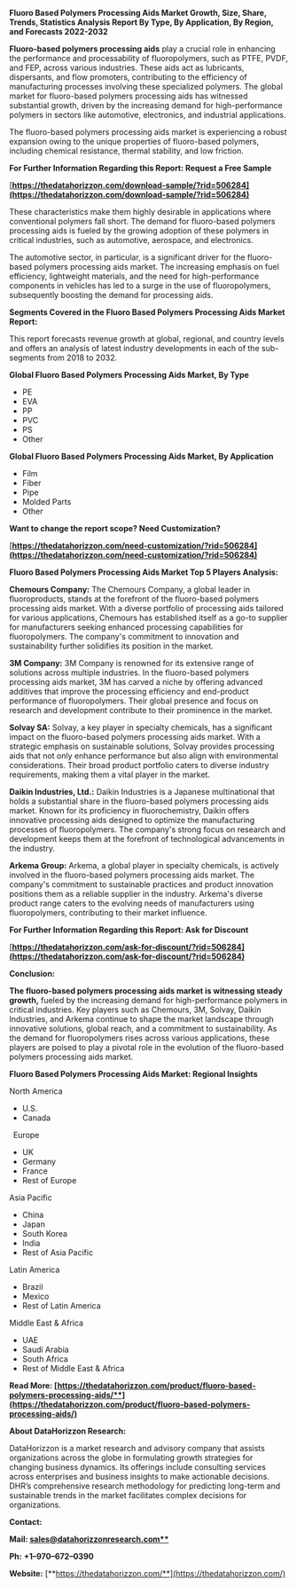﻿**Fluoro Based Polymers Processing Aids  Market Growth, Size, Share, Trends, Statistics Analysis Report By Type, By Application, By Region, and Forecasts 2022-2032**

**Fluoro-based polymers processing aids** play a crucial role in enhancing the performance and processability of fluoropolymers, such as PTFE, PVDF, and FEP, across various industries. These aids act as lubricants, dispersants, and flow promoters, contributing to the efficiency of manufacturing processes involving these specialized polymers. The global market for fluoro-based polymers processing aids has witnessed substantial growth, driven by the increasing demand for high-performance polymers in sectors like automotive, electronics, and industrial applications.

The fluoro-based polymers processing aids market is experiencing a robust expansion owing to the unique properties of fluoro-based polymers, including chemical resistance, thermal stability, and low friction. 

**For Further Information Regarding this Report: Request a Free Sample**	

[**https://thedatahorizzon.com/download-sample/?rid=506284](https://thedatahorizzon.com/download-sample/?rid=506284)** 

These characteristics make them highly desirable in applications where conventional polymers fall short. The demand for fluoro-based polymers processing aids is fueled by the growing adoption of these polymers in critical industries, such as automotive, aerospace, and electronics.

The automotive sector, in particular, is a significant driver for the fluoro-based polymers processing aids market. The increasing emphasis on fuel efficiency, lightweight materials, and the need for high-performance components in vehicles has led to a surge in the use of fluoropolymers, subsequently boosting the demand for processing aids.

**Segments Covered in the Fluoro Based Polymers Processing Aids Market Report:**

This report forecasts revenue growth at global, regional, and country levels and offers an analysis of latest industry developments in each of the sub-segments from 2018 to 2032.

**Global Fluoro Based Polymers Processing Aids Market, By Type**

- PE
- EVA
- PP
- PVC
- PS
- Other

**Global Fluoro Based Polymers Processing Aids Market, By Application**

- Film
- Fiber
- Pipe
- Molded Parts
- Other

**Want to change the report scope? Need Customization?**

[**https://thedatahorizzon.com/need-customization/?rid=506284](https://thedatahorizzon.com/need-customization/?rid=506284)** 

**Fluoro Based Polymers Processing Aids Market Top 5 Players Analysis:**

**Chemours Company:** The Chemours Company, a global leader in fluoroproducts, stands at the forefront of the fluoro-based polymers processing aids market. With a diverse portfolio of processing aids tailored for various applications, Chemours has established itself as a go-to supplier for manufacturers seeking enhanced processing capabilities for fluoropolymers. The company's commitment to innovation and sustainability further solidifies its position in the market.

**3M Company:** 3M Company is renowned for its extensive range of solutions across multiple industries. In the fluoro-based polymers processing aids market, 3M has carved a niche by offering advanced additives that improve the processing efficiency and end-product performance of fluoropolymers. Their global presence and focus on research and development contribute to their prominence in the market.

**Solvay SA:** Solvay, a key player in specialty chemicals, has a significant impact on the fluoro-based polymers processing aids market. With a strategic emphasis on sustainable solutions, Solvay provides processing aids that not only enhance performance but also align with environmental considerations. Their broad product portfolio caters to diverse industry requirements, making them a vital player in the market.

**Daikin Industries, Ltd.:** Daikin Industries is a Japanese multinational that holds a substantial share in the fluoro-based polymers processing aids market. Known for its proficiency in fluorochemistry, Daikin offers innovative processing aids designed to optimize the manufacturing processes of fluoropolymers. The company's strong focus on research and development keeps them at the forefront of technological advancements in the industry.

**Arkema Group:** Arkema, a global player in specialty chemicals, is actively involved in the fluoro-based polymers processing aids market. The company's commitment to sustainable practices and product innovation positions them as a reliable supplier in the industry. Arkema's diverse product range caters to the evolving needs of manufacturers using fluoropolymers, contributing to their market influence. 

**For Further Information Regarding this Report: Ask for Discount**	

[**https://thedatahorizzon.com/ask-for-discount/?rid=506284](https://thedatahorizzon.com/ask-for-discount/?rid=506284)** 

**Conclusion:**

**The fluoro-based polymers processing aids market is witnessing steady growth,** fueled by the increasing demand for high-performance polymers in critical industries. Key players such as Chemours, 3M, Solvay, Daikin Industries, and Arkema continue to shape the market landscape through innovative solutions, global reach, and a commitment to sustainability. As the demand for fluoropolymers rises across various applications, these players are poised to play a pivotal role in the evolution of the fluoro-based polymers processing aids market.

**Fluoro Based Polymers Processing Aids Market: Regional Insights**

North America

- U.S.
- Canada

` `Europe

- UK
- Germany
- France
- Rest of Europe

Asia Pacific

- China
- Japan
- South Korea
- India
- Rest of Asia Pacific

Latin America

- Brazil
- Mexico
- Rest of Latin America

Middle East & Africa

- UAE
- Saudi Arabia
- South Africa
- Rest of Middle East & Africa

**Read More: [https://thedatahorizzon.com/product/fluoro-based-polymers-processing-aids/**](https://thedatahorizzon.com/product/fluoro-based-polymers-processing-aids/)** 

**About DataHorizzon Research:**

DataHorizzon is a market research and advisory company that assists organizations across the globe in formulating growth strategies for changing business dynamics. Its offerings include consulting services across enterprises and business insights to make actionable decisions. DHR’s comprehensive research methodology for predicting long-term and sustainable trends in the market facilitates complex decisions for organizations.

**Contact:**

**Mail: [sales@datahorizzonresearch.com**](mailto:sales@datahorizzonresearch.com)**

**Ph:** **+1–970–672–0390**

**Website:** [**https://thedatahorizzon.com/**](https://thedatahorizzon.com/)

